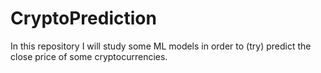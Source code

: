 # CryptoPrediction

In this repository I will study some ML models in order to (try) predict the close price of some cryptocurrencies.
